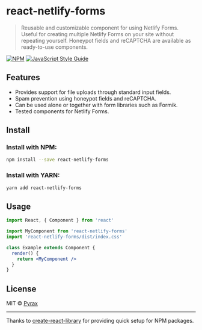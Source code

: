 # react-netlify-forms

> Reusable and customizable component for using Netlify Forms. Useful for creating multiple Netlify Forms on your site without repeating yourself. Honeypot fields and reCAPTCHA are available as ready-to-use components.

[![NPM](https://img.shields.io/npm/v/react-netlify-forms.svg)](https://www.npmjs.com/package/react-netlify-forms) [![JavaScript Style Guide](https://img.shields.io/badge/code_style-standard-brightgreen.svg)](https://standardjs.com)

## Features

- Provides support for file uploads through standard input fields.
- Spam prevention using honeypot fields and reCAPTCHA.
- Can be used alone or together with form libraries such as Formik.
- Tested components for Netlify Forms.

## Install

### Install with NPM:

```bash
npm install --save react-netlify-forms
```

### Install with YARN:

```bash
yarn add react-netlify-forms
```

## Usage

```jsx
import React, { Component } from 'react'

import MyComponent from 'react-netlify-forms'
import 'react-netlify-forms/dist/index.css'

class Example extends Component {
  render() {
    return <MyComponent />
  }
}
```

## License

MIT © [Pyrax](https://github.com/Pyrax)

---

Thanks to [create-react-library](https://www.npmjs.com/package/create-react-library) for providing quick setup for NPM packages.
